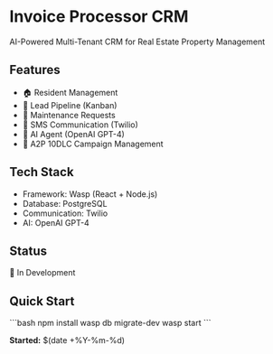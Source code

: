 # Invoice Processor CRM

AI-Powered Multi-Tenant CRM for Real Estate Property Management

## Features

- 🏠 Resident Management
- 🎯 Lead Pipeline (Kanban)
- 🔧 Maintenance Requests
- 💬 SMS Communication (Twilio)
- 🤖 AI Agent (OpenAI GPT-4)
- 📱 A2P 10DLC Campaign Management

## Tech Stack

- Framework: Wasp (React + Node.js)
- Database: PostgreSQL
- Communication: Twilio
- AI: OpenAI GPT-4

## Status

🚧 In Development

## Quick Start

\`\`\`bash
npm install
wasp db migrate-dev
wasp start
\`\`\`

**Started:** $(date +%Y-%m-%d)
